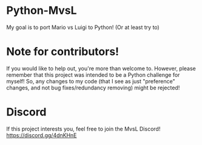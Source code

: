 # Python-MvsL
My goal is to port Mario vs Luigi to Python! (Or at least try to)

# Note for contributors!
If you would like to help out, you're more than welcome to. However, please remember that this project was intended to be a Python challenge for myself! So, any changes to my code (that I see as just "preference" changes, and not bug fixes/redundancy removing) might be rejected! 

# Discord
If this project interests you, feel free to join the MvsL Discord!
https://discord.gg/4dnKHnE
